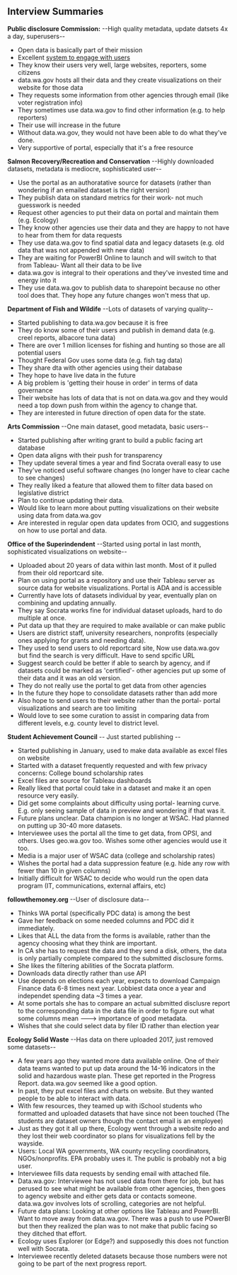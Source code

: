 ## Interview Summaries

**Public disclosure Commission:**  --High quality metadata, update datsets 4x a day, superusers--
- Open data is basically part of their mission
- Excellent [system to engage with users](https://gitlab.com/wapdc/OpenData-Program/issues)
- They know their users very well, large websites, reporters, some citizens
- data.wa.gov hosts all their data and they create visualizations on their website for those data
- They requests some information from other agencies through email (like voter registration info)
- They sometimes use data.wa.gov to find other information (e.g. to help reporters)
- Their use will increase in the future
- Without data.wa.gov, they would not have been able to do what they've done.
- Very supportive of portal, especially that it's a free resource


**Salmon Recovery/Recreation and Conservation** --Highly downloaded datasets, metadata is mediocre, sophisticated user--
- Use the portal as an authoratative source for datasets (rather than wondering if an emailed dataset is the right version)
- They publish data on standard metrics for their work- not much guesswork is needed
- Request other agencies to put their data on portal and maintain them (e.g. Ecology)
- They know other agencies use their data and they are happy to not have to hear from them for data requests
- They use data.wa.gov to find spatial data and legacy datasets (e.g. old data that was not appended with new data)
- They are waiting for PowerBI Online to launch and will switch to that from Tableau- Want all their data to be live
- data.wa.gov is integral to their operations and they've invested time and energy into it
- They use data.wa.gov to publish data to sharepoint because no other tool does that.  They hope any future changes won't mess that up.


**Department of Fish and Wildife** --Lots of datasets of varying quality--
- Started publishing to data.wa.gov because it is free
- They do know some of their users and publish in demand data (e.g. creel reports, albacore tuna data)
- There are over 1 million licenses for fishing and hunting so those are all potential users
- Thought Federal Gov uses some data (e.g. fish tag data)
- They share dta with other agencies using their database
- They hope to have live data in the future
- A big problem is 'getting their house in order' in terms of data governance
- Their website has lots of data that is not on data.wa.gov and they would need a top down push from within the agency to change that.
- They are interested in future direction of open data for the state.

**Arts Commission** --One main dataset, good metadata, basic users--
- Started publishing after writing grant to build a public facing art database
- Open data aligns with their push for transparency
- They update several times a year and find Socrata overall easy to use
- They've noticed useful software changes (no longer have to clear cache to see changes)
- They really liked a feature that allowed them to filter data based on legislative district
- Plan to continue updating their data.
- Would like to learn more about putting visualizations on their website using data from data.wa.gov
- Are interested in regular open data updates from OCIO, and suggestions on how to use portal and data.

**Office of the Superindendent** --Started using portal in last month, sophisticated visualizations on website--
- Uploaded about 20 years of data within last month.  Most of it pulled from their old reportcard site.
- Plan on using portal as a repository and use their Tableau server as source data for website visualizations.  Portal is ADA and is accessible
- Currently have lots of datasets individual by year, eventually plan on combining and updating annually.
- They say Socrata works fine for individual dataset uploads, hard to do multiple at once.
- Put data up that they are required to make available or can make public
- Users are district staff, university researchers, nonprofits (especially ones applying for grants and needing data).
- They used to send users to old reportcard site, Now use data.wa.gov but find the search is very difficult.  Have to send spcific URL
- Suggest search could be better if able to search by agency, and if datasets could be marked as 'certified'- other agencies put up some of their data and it was an old version.
- They do not really use the portal to get data from other agencies
- In the future they hope to consolidate datasets rather than add more
- Also hope to send users to their website rather than the portal- portal visualizations and search are too limiting
- Would love to see some curation to assist in comparing data from different levels, e.g. county level to district level.

**Student Achievement Council** -- Just started publishing --
- Started publishing in January, used to make data available as excel files on website
- Started with a dataset frequently requested and with few privacy concerns: College bound scholarship rates
- Excel files are source for Tableau dashboards
- Really liked that portal could take in a dataset and make it an open resource very easily.
- Did get some complaints about difficulty using portal- learning curve. E.g. only seeing sample of data in preview and wondering if that was it.
- Future plans unclear.  Data champion is no longer at WSAC.  Had planned on putting up 30-40 more datasets.
- Interviewee uses the portal all the time to get data, from OPSI, and others.  Uses geo.wa.gov too.  Wishes some other agencies would use it too.
- Media is a major user of WSAC data (college and scholarship rates)
- Wishes the portal had a data suppression feature (e.g. hide any row with fewer than 10 in given columns)
- Initially difficult for WSAC to decide who would run the open data program (IT, communications, external affairs, etc)

**followthemoney.org** --User of disclosure data--
- Thinks WA portal (specifically PDC data) is among the best
- Gave her feedback on some needed columns and PDC did it immediately.
- Likes that ALL the data from the forms is available, rather than the agency choosing what they think are important.
- In CA she has to request the data and they send a disk, others, the data is only partially complete compared to the submitted disclosure forms.
- She likes the filtering abilities of the Socrata platform.
- Downloads data directly rather than use API
- Use depends on elections each year, expects to download Campaign Finance data 6-8 times next year.   Lobbiest data once a year and independet spending data ~3 times a year.
- At some portals she has to compare an actual submitted disclusre report to the corresponding data in the data file in order to figure out what some columns mean ---> importance of good metadata.
- Wishes that she could select data by filer ID rather than election year

**Ecology Solid Waste** --Has data on there uploaded 2017, just removed some datasets--
- A few years ago they wanted more data available online. One of their data teams wanted to put up data around the 14-16 indicators in the solid and hazardous waste plan.  These get reported in the Progress Report. data.wa.gov seemed like a good option.
- In past, they put excel files and charts on website.  But they wanted people to be able to interact with data.
- With few resources, they teamed up with iSchool students who formatted and uploaded datasets that have since not been touched (The students are dataset owners though the contact email is an employee)
- Just as they got it all up there, Ecology went through a website redo and they lost their web coordinator so plans for visualizations fell by the wayside.
- Users: Local WA governments, WA county recycling coordinators, NGOs/nonprofits.  EPA probably uses it.  The public is probably not a big user.
- Interviewee fills data requests by sending email with attached file.
- Data.wa.gov: Interviewee has not used data from there for job, but has perused to see what might be available from other agencies, then goes to agency website and either gets data or contacts someone.  data.wa.gov involves lots of scrolling, categories are not helpful.
- Future data plans: Looking at other options like Tableau and PowerBI. Want to move away from data.wa.gov.  There was a push to use POwerBI but then they realized the plan was to not make that public facing so they ditched that effort.
- Ecology uses Explorer (or Edge?) and supposedly this does not function well with Socrata.
- Interviewee recently deleted datasets because those numbers were not going to be part of the next progress report.

